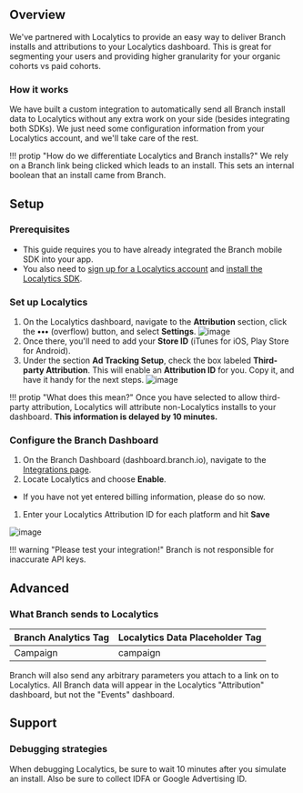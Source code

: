 ## Overview

We've partnered with Localytics to provide an easy way to deliver Branch installs and attributions to your Localytics dashboard. This is great for segmenting your users and providing higher granularity for your organic cohorts vs paid cohorts.

### How it works

We have built a custom integration to automatically send all Branch install data to Localytics without any extra work on your side (besides integrating both SDKs). We just need some configuration information from your Localytics account, and we'll take care of the rest.

!!! protip "How do we differentiate Localytics and Branch installs?"
    We rely on a Branch link being clicked which leads to an install. This sets an internal boolean that an install came from Branch.

## Setup

### Prerequisites

- This guide requires you to have already integrated the Branch mobile SDK into your app.
- You also need to [sign up for a Localytics account](https://www.localytics.com/free-trial-signup/) and [install the Localytics SDK](http://docs.localytics.com/).

### Set up Localytics

1. On the Localytics dashboard, navigate to the **Attribution** section, click the **•••** (overflow) button, and select **Settings**.
![image](/img/pages/integrations/localytics/localytics-more.png)
1. Once there, you'll need to add your **Store ID** (iTunes for iOS, Play Store for Android).
1. Under the section **Ad Tracking Setup**, check the box labeled **Third-party Attribution**. This will enable an **Attribution ID** for you. Copy it, and have it handy for the next steps.
![image](/img/pages/integrations/localytics/localytics-attr-settings.png)

!!! protip "What does this mean?"
    Once you have selected to allow third-party attribution, Localytics will attribute non-Localytics installs to your dashboard. **This information is delayed by 10 minutes.**



### Configure the Branch Dashboard

1. On the Branch Dashboard (dashboard.branch.io), navigate to the [Integrations page](https://dashboard.branch.io/integrations).
1. Locate Localytics and choose **Enable**.
  * If you have not yet entered billing information, please do so now.
1. Enter your Localytics Attribution ID for each platform and hit **Save**

![image](/img/pages/integrations/localytics/enable-localytics-integration.png)

!!! warning "Please test your integration!"
    Branch is not responsible for inaccurate API keys.

## Advanced

### What Branch sends to Localytics

Branch Analytics Tag | Localytics Data Placeholder Tag
--- | ---
Campaign | campaign

Branch will also send any arbitrary parameters you attach to a link on to Localytics.  All Branch data will appear in the Localytics "Attribution" dashboard, but not the "Events" dashboard.

## Support

### Debugging strategies

When debugging Localytics, be sure to wait 10 minutes after you simulate an install. Also be sure to collect IDFA or Google Advertising ID.
